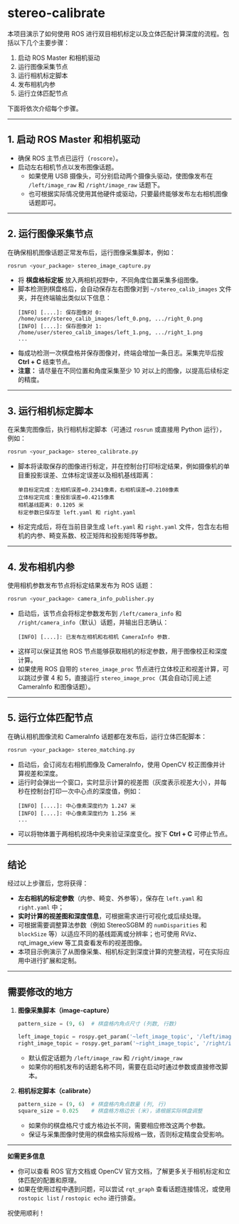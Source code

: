 
# stereo-calibrate

本项目演示了如何使用 ROS 进行双目相机标定以及立体匹配计算深度的流程。包括以下几个主要步骤：

1. 启动 ROS Master 和相机驱动  
2. 运行图像采集节点  
3. 运行相机标定脚本  
4. 发布相机内参  
5. 运行立体匹配节点  

下面将依次介绍每个步骤。

---

## 1. 启动 ROS Master 和相机驱动

- 确保 ROS 主节点已运行（`roscore`）。  
- 启动左右相机节点以发布图像话题。  
  - 如果使用 USB 摄像头，可分别启动两个摄像头驱动，使图像发布在 `/left/image_raw` 和 `/right/image_raw` 话题下。  
  - 也可根据实际情况使用其他硬件或驱动，只要最终能够发布左右相机图像话题即可。

---

## 2. 运行图像采集节点

在确保相机图像话题正常发布后，运行图像采集脚本，例如：

```bash
rosrun <your_package> stereo_image_capture.py
```

- 将 **棋盘格标定板** 放入两相机视野中，不同角度位置采集多组图像。  
- 脚本检测到棋盘格后，会自动保存左右图像对到 `~/stereo_calib_images` 文件夹，并在终端输出类似以下信息：
  ```
  [INFO] [....]: 保存图像对 0: /home/user/stereo_calib_images/left_0.png, .../right_0.png
  [INFO] [....]: 保存图像对 1: /home/user/stereo_calib_images/left_1.png, .../right_1.png
  ...
  ```
- 每成功检测一次棋盘格并保存图像对，终端会增加一条日志。采集完毕后按 **Ctrl + C** 结束节点。  
- **注意：** 请尽量在不同位置和角度采集至少 10 对以上的图像，以提高后续标定的精度。

---

## 3. 运行相机标定脚本

在采集完图像后，执行相机标定脚本（可通过 `rosrun` 或直接用 Python 运行），例如：

```bash
rosrun <your_package> stereo_calibrate.py
```

- 脚本将读取保存的图像进行标定，并在控制台打印标定结果，例如摄像机的单目重投影误差、立体标定误差以及相机基线距离：
  ```
  单目标定完成：左相机误差=0.2341像素，右相机误差=0.2108像素
  立体标定完成：重投影误差=0.4215像素
  相机基线距离: 0.1205 米
  标定参数已保存至 left.yaml 和 right.yaml
  ```
- 标定完成后，将在当前目录生成 `left.yaml` 和 `right.yaml` 文件，包含左右相机的内参、畸变系数、校正矩阵和投影矩阵等参数。

---

## 4. 发布相机内参

使用相机参数发布节点将标定结果发布为 ROS 话题：

```bash
rosrun <your_package> camera_info_publisher.py
```

- 启动后，该节点会将标定参数发布到 `/left/camera_info` 和 `/right/camera_info`（默认）话题，并输出日志确认：
  ```
  [INFO] [....]: 已发布左相机和右相机 CameraInfo 参数.
  ```
- 这样可以保证其他 ROS 节点能够获取相机的标定参数，用于图像校正和深度计算。  
- 如果使用 ROS 自带的 `stereo_image_proc` 节点进行立体校正和视差计算，可以跳过步骤 4 和 5，直接运行 `stereo_image_proc`（其会自动订阅上述 CameraInfo 和图像话题）。

---

## 5. 运行立体匹配节点

在确认相机图像流和 CameraInfo 话题都在发布后，运行立体匹配脚本：

```bash
rosrun <your_package> stereo_matching.py
```

- 启动后，会订阅左右相机图像及 CameraInfo，使用 OpenCV 校正图像并计算视差和深度。  
- 运行时会弹出一个窗口，实时显示计算的视差图（灰度表示视差大小），并每秒在控制台打印一次中心点的深度值，例如：
  ```
  [INFO] [....]: 中心像素深度约为 1.247 米
  [INFO] [....]: 中心像素深度约为 1.256 米
  ...
  ```
- 可以将物体置于两相机视场中央来验证深度变化。按下 **Ctrl + C** 可停止节点。

---

## 结论

经过以上步骤后，您将获得：

- **左右相机的标定参数**（内参、畸变、外参等），保存在 `left.yaml` 和 `right.yaml` 中；  
- **实时计算的视差图和深度信息**，可根据需求进行可视化或后续处理。  
- 可根据需要调整算法参数（例如 StereoSGBM 的 `numDisparities` 和 `blockSize` 等）以适应不同的基线距离或分辨率；也可使用 RViz、rqt_image_view 等工具查看发布的视差图像。  
- 本项目示例演示了从图像采集、相机标定到深度计算的完整流程，可在实际应用中进行扩展和定制。

---

## 需要修改的地方

1. **图像采集脚本（image-capture）**  
   ```python
   pattern_size = (9, 6)  # 棋盘格内角点尺寸 (列数, 行数)

   left_image_topic = rospy.get_param('~left_image_topic', '/left/image_raw')
   right_image_topic = rospy.get_param('~right_image_topic', '/right/image_raw')
   ```
   - 默认假定话题为 `/left/image_raw` 和 `/right/image_raw`  
   - 如果你的相机发布的话题名称不同，需要在启动时通过参数或直接修改脚本。

2. **相机标定脚本（calibrate）**  
   ```python
   pattern_size = (9, 6)  # 棋盘格内角点数量 (列, 行)
   square_size = 0.025    # 棋盘格方格边长 (米)，请根据实际棋盘调整
   ```
   - 如果你的棋盘格尺寸或方格边长不同，需要相应修改这两个参数。  
   - 保证与采集图像时使用的棋盘格实际规格一致，否则标定精度会受影响。

---

**如需更多信息**  
- 你可以查看 ROS 官方文档或 OpenCV 官方文档，了解更多关于相机标定和立体匹配的配置和原理。  
- 如果在使用过程中遇到问题，可以尝试 `rqt_graph` 查看话题连接情况，或使用 `rostopic list` / `rostopic echo` 进行排查。

祝使用顺利！
```
